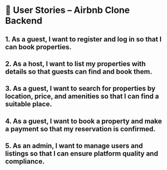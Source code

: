 # 🧾 User Stories – Airbnb Clone Backend

## 1. As a guest, I want to register and log in so that I can book properties.

## 2. As a host, I want to list my properties with details so that guests can find and book them.

## 3. As a guest, I want to search for properties by location, price, and amenities so that I can find a suitable place.

## 4. As a guest, I want to book a property and make a payment so that my reservation is confirmed.

## 5. As an admin, I want to manage users and listings so that I can ensure platform quality and compliance.
